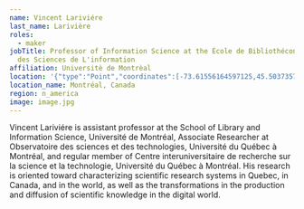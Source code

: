```yaml
---
name: Vincent Lariviére
last_name: Larivière
roles:
  - maker
jobTitle: Professor of Information Science at the École de Bibliothéconomie et
  des Sciences de L'information
affiliation: Universitè de Montrèal
location: '{"type":"Point","coordinates":[-73.61556164597125,45.50373575011858]}'
location_name: Montréal, Canada
region: n_america
image: image.jpg
---
```

Vincent Lariviére is assistant professor at the School of Library and Information Science, Université de Montréal, Associate Researcher at Observatoire des sciences et des technologies, Université du Québec à Montréal, and regular member of Centre interuniversitaire de recherche sur la science et la technologie, Université du Québec à Montréal. His research is oriented toward characterizing scientific research systems in Quebec, in Canada, and in the world, as well as the transformations in the production and diffusion of scientific knowledge in the digital world.
